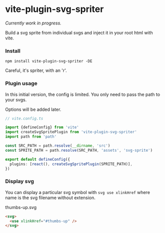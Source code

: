# vite-plugin-svg-spriter

_Currently work in progress._

Build a svg sprite from individual svgs and inject it in your root html with vite.

### Install

`npm install vite-plugin-svg-spriter -DE`

Careful, it's spriter, with an 'r'.

### Plugin usage

In this initial version, the config is limited.
You only need to pass the path to your svgs.

Options will be added later.

```ts
// vite.config.ts

import {defineConfig} from 'vite'
import createSvgSpritePlugin from 'vite-plugin-svg-spriter'
import path from 'path'

const SRC_PATH = path.resolve(__dirname, 'src')
const SPRITE_PATH = path.resolve(SRC_PATH, 'assets', 'svg-sprite')

export default defineConfig({
  plugins: [react(), createSvgSpritePlugin(SPRITE_PATH)],
})
```

### Display svg

You can display a particular svg symbol with `svg use xlinkHref` where name is the svg filename without extension.

thumbs-up.svg

```html
<svg>
  <use xlinkHref="#thumbs-up" />
</svg>
```
